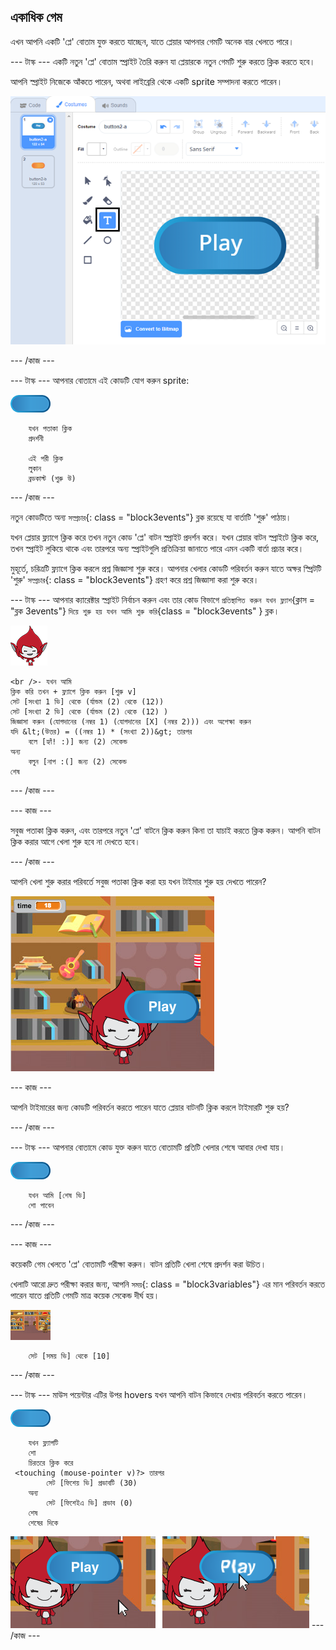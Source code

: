 ## একাধিক গেম

এখন আপনি একটি 'প্লে' বোতাম যুক্ত করতে যাচ্ছেন, যাতে প্লেয়ার আপনার গেমটি অনেক বার খেলতে পারে।

\--- টাস্ক \--- একটি নতুন 'প্লে' বোতাম স্প্রাইট তৈরি করুন যা প্লেয়ারকে নতুন গেমটি শুরু করতে ক্লিক করতে হবে।

আপনি স্প্রাইট নিজেকে আঁকতে পারেন, অথবা লাইব্রেরি থেকে একটি sprite সম্পাদনা করতে পারেন।

![খেলার বাটন ছবি](images/brain-play.png)

\--- /কাজ \---

\--- টাস্ক \--- আপনার বোতামে এই কোডটি যোগ করুন sprite:

![বোতাম স্প্রাইট](images/button-sprite.png)

```blocks3
    যখন পতাকা ক্লিক
    প্রদর্শনী

    এই পরী ক্লিক
    লুকান
    ব্রডকাস্ট (শুরু উ)
```

\--- /কাজ \---

নতুন কোডটিতে অন্য `সম্প্রচার`{: class = "block3events"} ব্লক রয়েছে যা বার্তাটি 'শুরু' পাঠায়।

যখন প্লেয়ার ফ্ল্যাগে ক্লিক করে তখন নতুন কোড 'প্লে' বাটন স্প্রাইট প্রদর্শন করে। যখন প্লেয়ার বাটন স্প্রাইটে ক্লিক করে, তখন স্প্রাইট লুকিয়ে থাকে এবং তারপরে অন্য স্প্রাইটগুলি প্রতিক্রিয়া জানাতে পারে এমন একটি বার্তা প্রচার করে।

মুহূর্তে, চরিত্রটি ফ্ল্যাগে ক্লিক করলে প্রশ্ন জিজ্ঞাসা শুরু করে। আপনার খেলার কোডটি পরিবর্তন করুন যাতে অক্ষর স্প্রিটটি 'শুরু' `সম্প্রচার`{: class = "block3events"} গ্রহণ করে প্রশ্ন জিজ্ঞাসা করা শুরু করে।

\--- টাস্ক \--- আপনার ক্যারেক্টার স্প্রাইট নির্বাচন করুন এবং তার কোড বিভাগে `প্রতিস্থাপিত করুন যখন ফ্ল্যাশ`{ক্লাস = "ব্লক 3events"} `দিয়ে শুরু হয় যখন আমি শুরু করি`{class = "block3events" } ব্লক।

![অক্ষর স্প্রাইট](images/giga-sprite.png)

```blocks3
<br />- যখন আমি
ক্লিক করি তখন + ফ্ল্যাগে ক্লিক করুন [শুরু v]
সেট [সংখ্যা 1 ভি] থেকে (র্যান্ডম (2) থেকে (12))
সেট [সংখ্যা 2 ভি] থেকে (র্যান্ডম (2) থেকে (12) )
জিজ্ঞাসা করুন (যোগদানের (নম্বর 1) (যোগদানের [X] (নম্বর 2))) এবং অপেক্ষা করুন
যদি &lt;(উত্তর) = ((নম্বর 1) * (সংখ্যা 2))&gt; তারপর
    বলে [হ্যাঁ! :)] জন্য (2) সেকেন্ড
অন্য
    বলুন [নাপ :(] জন্য (2) সেকেন্ড
শেষ
```

\--- /কাজ \---

\--- কাজ \---

সবুজ পতাকা ক্লিক করুন, এবং তারপরে নতুন 'প্লে' বাটনে ক্লিক করুন কিনা তা যাচাই করতে ক্লিক করুন। আপনি বাটন ক্লিক করার আগে খেলা শুরু হবে না দেখতে হবে।

\--- /কাজ \---

আপনি খেলা শুরু করার পরিবর্তে সবুজ পতাকা ক্লিক করা হয় যখন টাইমার শুরু হয় দেখতে পারেন?

![টাইমার শুরু হয়েছে](images/brain-timer-bug.png)

\--- কাজ \---

আপনি টাইমারের জন্য কোডটি পরিবর্তন করতে পারেন যাতে প্লেয়ার বাটনটি ক্লিক করলে টাইমারটি শুরু হয়?

\--- /কাজ \---

\--- টাস্ক \--- আপনার বোতামে কোড যুক্ত করুন যাতে বোতামটি প্রতিটি খেলার শেষে আবার দেখা যায়।

![বোতাম স্প্রাইট](images/button-sprite.png)

```blocks3
    যখন আমি [শেষ ভি]
    শো পাবেন
```

\--- /কাজ \---

\--- কাজ \---

কয়েকটি গেম খেলতে 'প্লে' বোতামটি পরীক্ষা করুন। বাটন প্রতিটি খেলা শেষে প্রদর্শন করা উচিত।

খেলাটি আরো দ্রুত পরীক্ষা করার জন্য, আপনি `সময়`{: class = "block3variables"} এর মান পরিবর্তন করতে পারেন যাতে প্রতিটি গেমটি মাত্র কয়েক সেকেন্ড দীর্ঘ হয়।

![পর্যায়](images/stage-sprite.png)

```blocks3
    সেট [সময় ভি] থেকে [10]
```

\--- /কাজ \---

\--- টাস্ক \--- মাউস পয়েন্টার এটির উপর hovers যখন আপনি বাটন কিভাবে দেখায় পরিবর্তন করতে পারেন।

![বোতাম](images/button-sprite.png)

```blocks3
    যখন ফ্ল্যাগটি
    শো
    চিরতরে ক্লিক করে
 <touching (mouse-pointer v)?> তারপর
        সেট [ফিশেয় ভি] প্রভাবটি (30)
    অন্য
        সেট [ফিশেইএ ভি] প্রভাব (0)
    শেষ
    শেষের দিকে
```

![screenshot](images/brain-fisheye.png) \--- /কাজ \---